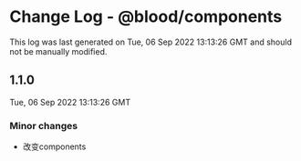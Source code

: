 # Change Log - @blood/components

This log was last generated on Tue, 06 Sep 2022 13:13:26 GMT and should not be manually modified.

## 1.1.0
Tue, 06 Sep 2022 13:13:26 GMT

### Minor changes

- 改变components

